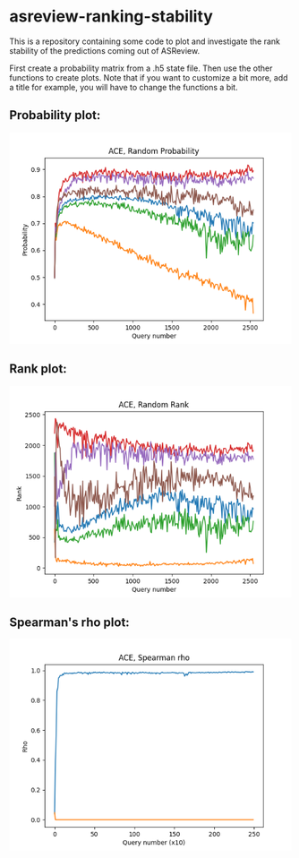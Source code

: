 # asreview-ranking-stability

This is a repository containing some code to plot and investigate the rank stability of the predictions coming out of
ASReview.

First create a probability matrix from a .h5 state file. Then use the other functions to create plots. Note that if you
want to customize a bit more, add a title for example, you will have to change the functions a bit.

## Probability plot:
![prob-plot](images/probability.png)

## Rank plot:
![rank-plot](images/rank.png)

## Spearman's rho plot:
![rho-plot](images/rho.png)
